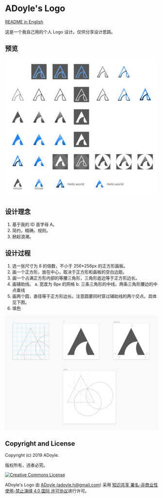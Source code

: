 # ADoyle's Logo

[README in English](./README.en.md)

这是一个我自己用的个人 Logo 设计。仅供分享设计思路。

## 预览

![images/preview.svg](./images/preview.svg)

## 设计理念

1. 基于我的 ID 首字母 A。
2. 简约，精确，规则。
3. 掀起浪潮。

## 设计过程

1. 选一张尺寸为 8 的倍数，不小于 256*256px 的正方形画板。
2. 画一个正方形，放在中心，取决于正方形和画板的空白边距。
3. 画一个占满正方形内部的等腰三角形，三角形底边等于正方形边长。
4. 画辅助线。
    a. 宽度为 8px 的网格
    b. 三条三角形的中线，两条三角形腰边的中点垂线
5. 画两个圆，直径等于正方形边长。注意圆要同时穿过辅助线的两个交点。具体见下图。
6. 填色

![images/design.png](./images/design.png)

## Copyright and License

Copyright (c) 2019 ADoyle.

版权所有，违者必究。

<a rel="license" href="http://creativecommons.org/licenses/by-nc-nd/4.0/">
    <img alt="Creative Commons License" style="border-width:0" src="https://i.creativecommons.org/l/by-nc-nd/4.0/88x31.png" />
</a>

<span xmlns:dct="http://purl.org/dc/terms/" href="http://purl.org/dc/dcmitype/StillImage" property="dct:title" rel="dct:type">ADoyle's Logo</span> 由 <a xmlns:cc="http://creativecommons.org/ns#" href="https://github.com/adoyle-h/my-logo" property="cc:attributionName" rel="cc:attributionURL">ADoyle (adoyle.h@gmail.com)</a> 采用 <a rel="license" href="http://creativecommons.org/licenses/by-nc-nd/4.0/">知识共享 署名-非商业性使用-禁止演绎 4.0 国际 许可协议</a>进行许可。

<!-- Links -->

